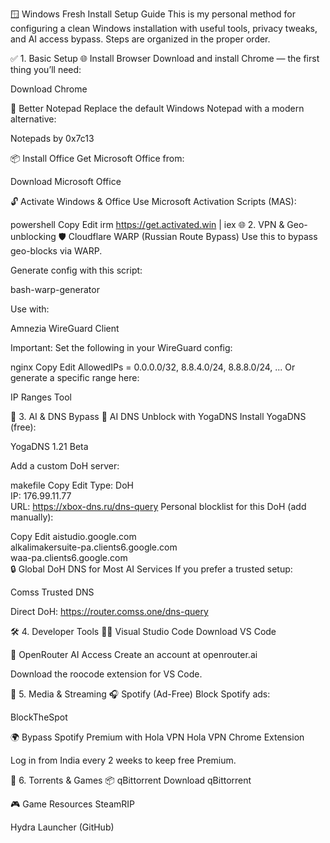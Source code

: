 🪟 Windows Fresh Install Setup Guide
This is my personal method for configuring a clean Windows installation with useful tools, privacy tweaks, and AI access bypass. Steps are organized in the proper order.

✅ 1. Basic Setup
🌐 Install Browser
Download and install Chrome — the first thing you’ll need:

Download Chrome

📝 Better Notepad
Replace the default Windows Notepad with a modern alternative:

Notepads by 0x7c13

📦 Install Office
Get Microsoft Office from:

Download Microsoft Office

🔓 Activate Windows & Office
Use Microsoft Activation Scripts (MAS):

powershell
Copy
Edit
irm https://get.activated.win | iex
🌐 2. VPN & Geo-unblocking
🛡️ Cloudflare WARP (Russian Route Bypass)
Use this to bypass geo-blocks via WARP.

Generate config with this script:

bash-warp-generator

Use with:

Amnezia WireGuard Client

Important: Set the following in your WireGuard config:

nginx
Copy
Edit
AllowedIPs = 0.0.0.0/32, 8.8.4.0/24, 8.8.8.0/24, ...
Or generate a specific range here:

IP Ranges Tool

🤖 3. AI & DNS Bypass
🧠 AI DNS Unblock with YogaDNS
Install YogaDNS (free):

YogaDNS 1.21 Beta

Add a custom DoH server:

makefile
Copy
Edit
Type: DoH  
IP: 176.99.11.77  
URL: https://xbox-dns.ru/dns-query
Personal blocklist for this DoH (add manually):

Copy
Edit
aistudio.google.com  
alkalimakersuite-pa.clients6.google.com  
waa-pa.clients6.google.com  
🔒 Global DoH DNS for Most AI Services
If you prefer a trusted setup:

Comss Trusted DNS

Direct DoH: https://router.comss.one/dns-query

🛠️ 4. Developer Tools
🧑‍💻 Visual Studio Code
Download VS Code

🔐 OpenRouter AI Access
Create an account at openrouter.ai

Download the roocode extension for VS Code.

🎵 5. Media & Streaming
🎧 Spotify (Ad-Free)
Block Spotify ads:

BlockTheSpot

🌍 Bypass Spotify Premium with Hola VPN
Hola VPN Chrome Extension

Log in from India every 2 weeks to keep free Premium.

📁 6. Torrents & Games
📦 qBittorrent
Download qBittorrent

🎮 Game Resources
SteamRIP

Hydra Launcher (GitHub)
